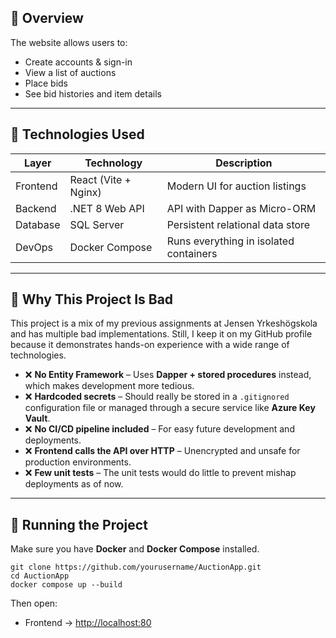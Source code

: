 <h2>🧠 Overview</h2>

<p>The website allows users to:</p>
<ul>
  <li>Create accounts & sign-in</li>
  <li>View a list of auctions</li>
  <li>Place bids</li>
  <li>See bid histories and item details</li>
</ul>

<hr>

<h2>🧰 Technologies Used</h2>

<table>
  <thead>
    <tr>
      <th>Layer</th>
      <th>Technology</th>
      <th>Description</th>
    </tr>
  </thead>
  <tbody>
    <tr>
      <td>Frontend</td>
      <td>React (Vite + Nginx)</td>
      <td>Modern UI for auction listings</td>
    </tr>
    <tr>
      <td>Backend</td>
      <td>.NET 8 Web API</td>
      <td>API with Dapper as Micro-ORM</td>
    </tr>
    <tr>
      <td>Database</td>
      <td>SQL Server</td>
      <td>Persistent relational data store</td>
    </tr>
    <tr>
      <td>DevOps</td>
      <td>Docker Compose</td>
      <td>Runs everything in isolated containers</td>
    </tr>
  </tbody>
</table>

<hr>

<h2>🧨 Why This Project Is Bad</h2>

<p>
This project is a mix of my previous assignments at Jensen Yrkeshögskola and has multiple bad implementations.
Still, I keep it on my GitHub profile because it demonstrates hands-on experience with a wide range of technologies.
</p>

<ul>
  <li>❌ <strong>No Entity Framework</strong> – Uses <strong>Dapper + stored procedures</strong> instead, which makes development more tedious.</li>
  <li>❌ <strong>Hardcoded secrets</strong> – Should really be stored in a <code>.gitignored</code> configuration file or managed through a secure service like <strong>Azure Key Vault</strong>.</li>
  <li>❌ <strong>No CI/CD pipeline included</strong> – For easy future development and deployments.</li>
  <li>❌ <strong>Frontend calls the API over HTTP</strong> – Unencrypted and unsafe for production environments.</li>
  <li>❌ <strong>Few unit tests</strong> – The unit tests would do little to prevent mishap deployments as of now.</li>
</ul>

<hr>

<h2>🐳 Running the Project</h2>

<p>Make sure you have <strong>Docker</strong> and <strong>Docker Compose</strong> installed.</p>

<pre><code>git clone https://github.com/yourusername/AuctionApp.git
cd AuctionApp
docker compose up --build
</code></pre>

<p>Then open:</p>
<ul>
  <li>Frontend → <a href="http://localhost:80">http://localhost:80</a></li>
</ul>
